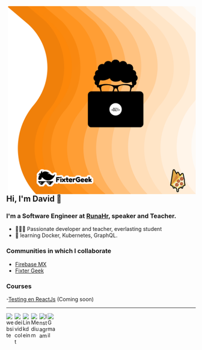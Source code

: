 <img align="right" width="500" height="500" src="assets/GitHub David.png">

## Hi, I'm David 👋

### I'm a Software Engineer at [RunaHr][runa], speaker and Teacher.

- 👨🏽‍💻 Passionate developer and teacher, everlasting student
- 🧠 learning Docker, Kubernetes, GraphQL.

### Communities in which I collaborate

- [Firebase MX][firebasemx]
- [Fixter Geek][fixter]

### Courses

-[Testing en ReactJs][fixter] (Coming soon)

---

<a href="https://davidzavala.me">
  <img align="left" alt="website" width="22px" src="https://img.icons8.com/fluent/48/000000/internet.png"/>
</a>
<a href="https://twitter.com/deividcolt">
  <img align="left" alt="deividcolt" width="22px" src="https://img.icons8.com/fluent/48/000000/twitter.png"/>
</a>
<a href="https://www.linkedin.com/in/david-zavala-bartolome">
  <img align="left" alt="Linkdein" width="22px" src="https://img.icons8.com/color/48/000000/linkedin.png" />
</a>
<a href="https://medium.com/@davidzavala_81467">
  <img align="left" alt="Medium" width="22px" src="https://img.icons8.com/ios-filled/50/000000/medium-logo.png"/>
</a>
<a href="https://www.instagram.com/deivid_moss">
  <img align="left" alt="Instagram" width="22px" src="https://img.icons8.com/nolan/64/instagram-new.png"/>
</a>
<a href="mailto:crusedmoss@gmail.com">
  <img align="left" alt="Gmail" width="22px" src="https://img.icons8.com/fluent/48/000000/gmail.png"/>
</a>

[firebasemx]: https://www.facebook.com/firebasemexico
[fixter]: https://fixter.camp
[runa]: https://runahr.com/
